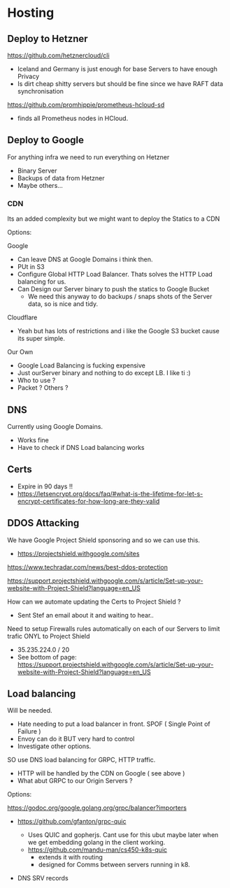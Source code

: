 # Hosting

## Deploy to Hetzner

https://github.com/hetznercloud/cli

- Iceland and Germany is just enough for base Servers to have enough Privacy
- Is dirt cheap shitty servers but should be fine since we have RAFT data synchronisation

https://github.com/promhippie/prometheus-hcloud-sd
- finds all Prometheus nodes in HCloud.

## Deploy to Google

For anything infra we need to run everything on Hetzner

- Binary Server
- Backups of data from Hetzner
- Maybe others...

### CDN

Its an added complexity but we might want to deploy the Statics to a CDN 

Options:

Google
- Can leave DNS at Google Domains i think then.
- PUt in S3
- Configure Global HTTP Load Balancer. Thats solves the HTTP Load balancing for us.
- Can Design our Server binary to push the statics to Google Bucket
	- We need this anyway to do backups / snaps shots of the Server data, so is nice and tidy.

Cloudflare
- Yeah but has lots of restrictions and i like the Google S3 bucket cause its super simple.

Our Own
- Google Load Balancing is fucking expensive
- Just ourServer binary and nothing to do except LB. I like ti :)
- Who to use ?
- Packet ? Others ? 


## DNS

Currently using Google Domains.
- Works fine
- Have to check if DNS Load balancing works

## Certs

- Expire in 90 days !!
- https://letsencrypt.org/docs/faq/#what-is-the-lifetime-for-let-s-encrypt-certificates-for-how-long-are-they-valid

## DDOS Attacking

We have Google Project Shield sponsoring and so we can use this.
- https://projectshield.withgoogle.com/sites

https://www.techradar.com/news/best-ddos-protection

https://support.projectshield.withgoogle.com/s/article/Set-up-your-website-with-Project-Shield?language=en_US

How can we automate updating the Certs to Project Shield ?
- Sent Stef an email about it and waiting to hear..

Need to setup Firewalls rules automatically on each of our Servers to limit trafic ONYL to Project Shield
-  35.235.224.0 / 20
- See bottom of page: https://support.projectshield.withgoogle.com/s/article/Set-up-your-website-with-Project-Shield?language=en_US

## Load balancing

Will be needed.
- Hate needing to put a load balancer in front. SPOF ( Single Point of Failure )
- Envoy can do it BUT very hard to control
- Investigate other options.

SO use DNS load balancing for GRPC, HTTP traffic.
- HTTP will be handled by the CDN on Google ( see above )
- What abut GRPC to our Origin Servers ?

Options:

https://godoc.org/google.golang.org/grpc/balancer?importers

- https://github.com/gfanton/grpc-quic
	- Uses QUIC and gopherjs. Cant use for this ubut maybe later when we get embedding golang in the client working.
	- https://github.com/mandu-man/cs450-k8s-quic
		- extends it with routing
		- designed for Comms between servers running in k8.

- DNS SRV records

	


